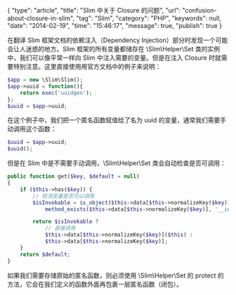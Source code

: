 {
	"type": "article",
	"title": "Slim 中关于 Closure 的问题",
	"url": "confusion-about-closure-in-slim",
	"tag": "Slim",
	"category": "PHP",
	"keywords": null,
	"date": "2014-02-19",
	"time": "15:46:17",
	"message": true,
	"publish": true
}

在翻译 Slim 框架文档的依赖注入（Dependency Injection）部分时发现一个可能会让人迷惑的地方。Slim 框架的所有变量都储存在 \Slim\Helper\Set 类的实例中，我们可以像平常一样向 Slim 中注入需要的变量。但是在注入 Closure 时就需要特别注意。这里直接使用用官方文档中的例子来说明：

<!--more-->

```php
$app = new \Slim\Slim();
$app->uuid = function(){
    return exec('uuidgen');
};
$uuid = $app->uuid;
```

在这个例子中，我们把一个匿名函数赋值给了名为 uuid 的变量，通常我们需要手动调用这个函数：

```php
$uuid = $app->uuid;
$uuid();
```

但是在 Slim 中是不需要手动调用，\Slim\Helper\Set 类会自动检查是否可调用：


```php
public function get($key, $default = null)
{
    if ($this->has($key)) {
        // 检测变量是否可以调用
        $isInvokable = is_object($this->data[$this->normalizeKey($key)]) && 
            method_exists($this->data[$this->normalizeKey($key)], '__invoke');

        return $isInvokable ? 
            // 直接调用
            $this->data[$this->normalizeKey($key)]($this) : 
            $this->data[$this->normalizeKey($key)];
    }
    return $default;
}
```

如果我们需要存储原始的匿名函数，则必须使用 \Slim\Helper\Set 的 protect 的方法，它会在我们定义的函数外面再包裹一层匿名函数（闭包）。

